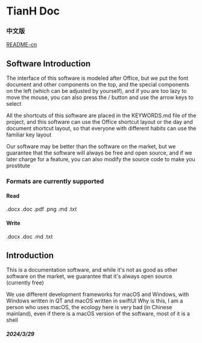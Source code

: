 # TianH Doc

### 中文版

[README-cn](README.md)

## Software Introduction

The interface of this software is modeled after Office, but we put the font document and other components on the top, and the special components on the left (which can be adjusted by yourself), and if you are too lazy to move the mouse, you can also press the / button and use the arrow keys to select  

All the shortcuts of this software are placed in the KEYWORDS.md file of the project, and this software can use the Office shortcut layout or the day and document shortcut layout, so that everyone with different habits can use the familiar key layout  

Our software may be better than the software on the market, but we guarantee that the software will always be free and open source, and if we later charge for a feature, you can also modify the source code to make you prostitute

### Formats are currently supported

#### Read

.docx 
.doc 
.pdf 
.png 
.md 
.txt 

#### Write

.docx 
.doc 
.md 
.txt 

## Introduction

This is a documentation software, and while it's not as good as other software on the market, we guarantee that it's always open source (currently free)

We use different development frameworks for macOS and Windows, with Windows written in QT and macOS written in swiftUI
Why is this, I am a person who uses macOS, the ecology here is very bad (in Chinese mainland), even if there is a macOS version of the software, most of it is a shell

##### 2024/3/29
